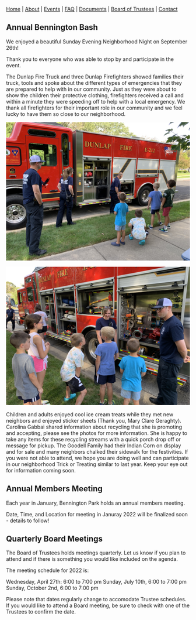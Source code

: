 [Home](index.md) | [About](about.md) | [Events](events.md) | [FAQ](faq.md) | [Documents](documents.md) | [Board of Trustees](trustees.md) | [Contact](contact.md)

## Annual Bennington Bash

We enjoyed a beautiful Sunday Evening Neighborhood Night on September 26th! 

Thank you to everyone who was able to stop by and participate in the event. 

The Dunlap Fire Truck and three Dunlap Firefighters showed families their truck, tools and spoke about the different types of emergencies that they are prepared to help with in our community. Just as they were about to show the children their protective clothing, firefighters received a call and within a minute they were speeding off to help with a local emergency. We thank all firefighters for their important role in our community and we feel lucky to have them so close to our neighborhood.  

![FireTruck1.jpg](https://github.com/benningtonparkhoa/benningtonparkhoa.github.io/blob/master/FireTruck1.jpg?raw=true)

![FireTruck2.jpg](https://github.com/benningtonparkhoa/benningtonparkhoa.github.io/blob/master/FireTruck2.jpg?raw=true)

Children and adults enjoyed cool ice cream treats while they met new neighbors and enjoyed sticker sheets (Thank you, Mary Clare Geraghty). Carolina Gabbai shared information about recycling that she is promoting and accepting, please see the photos for more information. She is happy to take any items for these recycling streams with a quick porch drop off or message for pickup. The Goodell Family had their Indian Corn on display and for sale and many neighbors chalked their sidewalk for the festivities. If you were not able to attend, we hope you are doing well and can participate in our neighborhood Trick or Treating similar to last year. Keep your eye out for information coming soon.

## Annual Members Meeting

Each year in January, Bennington Park holds an annual members meeting.

Date, Time, and Location for meeting in Januray 2022 will be finalized soon - details to follow!

## Quarterly Board Meetings

The Board of Trustees holds meetings quarterly.  Let us know if you plan to attend and if there is something you would like included on the agenda.

The meeting schedule for 2022 is:

  Wednesday, April 27th: 6:00 to 7:00 pm
  Sunday, July 10th, 6:00 to 7:00 pm
  Sunday, October 2nd, 6:00 to 7:00 pm

Please note that dates regularly change to accomodate Trustee schedules.  If you would like to attend a Board meeting, be sure to check with one of the Trustees to confirm the date.
